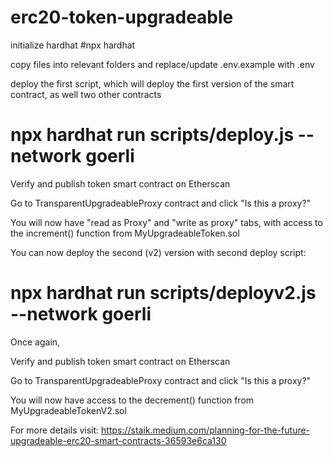 # erc20-token-upgradeable

initialize hardhat
#npx hardhat

copy files into relevant folders and replace/update .env.example with .env

deploy the first script, which will deploy the first version of the smart contract, as well two other contracts
# npx hardhat run scripts/deploy.js --network goerli

Verify and publish token smart contract on Etherscan

Go to TransparentUpgradeableProxy contract and click "Is this a proxy?"

You will now have "read as Proxy" and "write as proxy" tabs, with access to the increment() function from MyUpgradeableToken.sol

You can now deploy the second (v2) version with second deploy script:
# npx hardhat run scripts/deployv2.js --network goerli

Once again, 

Verify and publish token smart contract on Etherscan

Go to TransparentUpgradeableProxy contract and click "Is this a proxy?"

You will now have access to the decrement() function from MyUpgradeableTokenV2.sol

For more details visit: https://staik.medium.com/planning-for-the-future-upgradeable-erc20-smart-contracts-36593e6ca130
